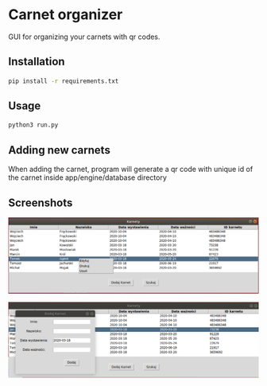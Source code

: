 # Carnet organizer
GUI for organizing your carnets with qr codes.

## Installation
```bash
pip install -r requirements.txt
```

## Usage
```bash
python3 run.py
```

## Adding new carnets
When adding the carnet, program will generate a qr code with unique id of the carnet inside app/engine/database directory

## Screenshots
![alt text](https://raw.githubusercontent.com/hyperxpizza/carnet_organizer/master/img/main.png)

![alt text](https://raw.githubusercontent.com/hyperxpizza/carnet_organizer/master/img/add_img.png)